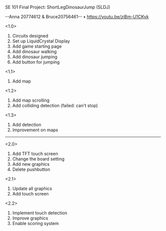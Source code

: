 SE 101 Final Project: ShortLegDinosaurJump (SLDJ)

--Anna 20774612 & Bruce20756461--
•	https://youtu.be/zjBm-U1CKyk

<1.0>
1. Circuits designed
3. Set up LiquidCrystal Display
2. Add game starting page 
3. Add dinosaur walking
4. Add dinosaur jumping
5. Add button for jumping

<1.1>
1. Add map

<1.2>
1. Add map scrolling
2. Add colliding detection (failed: can't stop)

<1.3>
1. Add detection
2. Improvement on maps

------------------------------------------------------------------------

<2.0>
1. Add TFT touch screen
2. Change the board setting
3. Add new graphics
4. Delete pushbutton

<2.1>
1. Update all graphics
2. Add touch screen

<2.2>
1. Implement touch detection
2. Improve graphics
3. Enable scoring system


